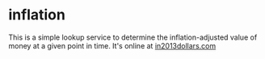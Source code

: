 inflation
=========

This is a simple lookup service to determine the inflation-adjusted value of money at a given point in time.  It's online at [in2013dollars.com](http://www.in2013dollars.com)

